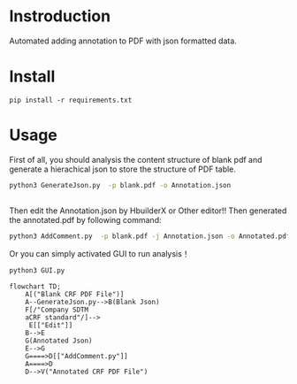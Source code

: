 # Instroduction

Automated adding annotation to PDF with json formatted data.

# Install

```pip install -r requirements.txt```
# Usage
First of all, you should analysis the content structure of blank pdf and generate a  hierachical json to store the structure of PDF table.

```bash
python3 GenerateJson.py  -p blank.pdf -o Annotation.json
   

```
Then edit the Annotation.json by HbuilderX or Other editor!!
Then generated the annotated.pdf by following command:
```bash
python3 AddComment.py  -p blank.pdf -j Annotation.json -o Annotated.pdf

```
Or you can simply activated GUI to run analysis！
```bash
python3 GUI.py
```

```mermaid
flowchart TD;
    A[("Blank CRF PDF File")]
    A--GenerateJson.py-->B(Blank Json)
    F[/"Company SDTM 
    aCRF standard"/]-->
  	 E[["Edit"]]
    B-->E
    G(Annotated Json)
    E-->G
    G====>D[["AddComment.py"]]
    A====>D
    D-->V("Annotated CRF PDF File")

```

